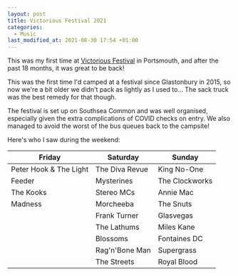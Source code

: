 ```yaml
---
layout: post
title: Victorious Festival 2021
categories:
  - Music
last_modified_at: 2021-08-30 17:54 +01:00
---
```


This was my first time at [Victorious Festival](https://www.victoriousfestival.co.uk/) in Portsmouth, and after the past 18 months, it was great to be back!

This was the first time I'd camped at a festival since Glastonbury in 2015, so now we're a bit older we didn't pack as lightly as I used to... The sack truck was the best remedy for that though.

The festival is set up on Southsea Common and was well organised, especially given the extra complications of COVID checks on entry. We also managed to avoid the worst of the bus queues back to the campsite!

Here's who I saw during the weekend:

Friday                 | Saturday       | Sunday
-----------------------|----------------|---------------
Peter Hook & The Light | The Diva Revue | King No-One
Feeder                 | Mysterines     | The Clockworks
The Kooks              | Stereo MCs     | Annie Mac
Madness                | Morcheeba      | The Snuts
                       | Frank Turner   | Glasvegas
                       | The Lathums    | Miles Kane
                       | Blossoms       | Fontaines DC
                       | Rag'n'Bone Man | Supergrass
                       | The Streets    | Royal Blood
